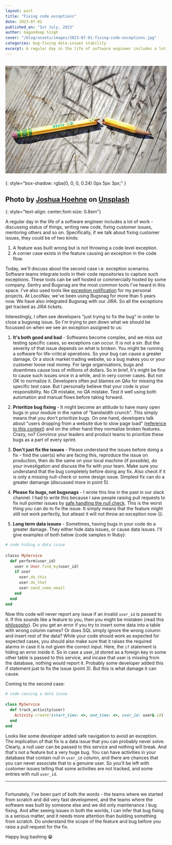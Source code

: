 ```yaml
---
layout: post
title: "Fixing code exceptions"
date: 2023-07-01
published_on: "1st July, 2023"
author: Gagandeep Singh
cover: "/blog/assets/images/2023-07-01-fixing-code-exceptions.jpg"
categories: bug-fixing data-issues stability
excerpt: A regular day in the life of software engineer includes a lot of work - discussing status of things, writing new code, fixing customer issues, mentoring others and so on. Specifically, if we talk about fixing customer issues, they could be of two kinds
---
```


![cover-photo](/blog/assets/images/2023-07-01-fixing-code-exceptions.jpg)
---
{: style="box-shadow: rgba(0, 0, 0, 0.24) 0px 5px 3px;"
}

Photo by <a href="https://unsplash.com/@mrthetrain?utm_source=unsplash&utm_medium=referral&utm_content=creditCopyText">Joshua Hoehne</a> on <a href="https://unsplash.com/photos/LndcUO8Z-IM?utm_source=unsplash&utm_medium=referral&utm_content=creditCopyText">Unsplash</a>
---
{: style="text-align: center;font-size: 0.8em"}

A regular day in the life of a software engineer includes a lot of work - discussing status of things, writing new code, fixing customer issues, mentoring others and so on. Specifically, if we talk about fixing customer issues, they could be of two kinds:
1. A feature was built wrong but is not throwing a code level exception.
2. A corner case exists in the feature causing an exception in the code flow.

Today, we'll discuss about the second case i.e. exception scenarios. Software teams integrate tools in their code repositories to capture such exceptions. These tools can be self hosted or commercially hosted by some company. Sentry and Bugsnag are the most common tools I've heard in this space. I've also used tools like [exception notification](https://www.rubydoc.info/gems/exception_notification/4.1.4) for my personal projects. At LocoNav, we've been using Bugsnag for more than 5 years now. We have also integrated Bugsnag with our JIRA. So all the exceptions get tracked as JIRA tickets.

Interestingly, I often see developers "just trying to fix the bug" in order to close a bugsnag issue. So I'm trying to pen down what we should be focussed on when we see an exception assigned to us:

1. **It's both good and bad** - Softwares become complex, and we miss out testing specific cases, so exceptions can occur. It is not a sin. But the severity of that issue depends on what is broken. You might be running a software for life-critical operations. So your bug can cause a greater damage. Or a stock market trading website, so a bug makes you or your customer loose real money. For large organisations, bugs and downtimes cause loss of millions of dollars. So in brief, it's might be fine to cause such issues once in a while, and in very corner cases. But not OK to normalize it. Developers often put blames on QAs for missing the specific test case. But I personally believe that your code is your responsibility. No CR mistake, no QA mistake. Test it well using both automation and manual flows before taking forward.

2. **Prioritize bug fixing** - It might become an attitude to have many open bugs in your module in the name of "bandwidth crunch". This simply means that you don't prioritize bugs. On one hand, developers talk about "users dropping from a website due to slow page load" ([reference to this context](https://kinsta.com/blog/ttfb/)) and on the other hand they normalize broken features. Crazy, no? Convince your leaders and product teams to prioritize these bugs as a part of every sprint.

3. **Don't just fix the issues** - Please understand the issues before doing a fix - find the user(s) who are facing this, reproduce the issue on production, then do the same on your local machine (if possible), do your investigation and discuss the fix with your team. Make sure you understand that the bug completely before doing any fix. Also check if it is only a missing null-check or some design issue. Simplest fix can do a greater damange (discussed more in point 5).

4. **Please fix bugs, not bugsnags** - I wrote this line in the past in our slack channel. I had to write this because I saw people raising pull requests to fix null pointer issues by [safe handling the null check](https://blog.shiftasia.com/better-null-check-with-safe-navigation-operator-in-ruby/). This is the worst thing you can do to fix the issue. It simply means that the feature might still not work perfectly, but atleast it will not throw an exception now 😑.

5. **Long term data issues** - Sometimes, having bugs in your code do a greater damage. They either hide data issues, or cause data issues. I'll give examples of both below (code samples in Ruby):

```ruby
# code hiding a data issue

classs MyService
  def perform(user_id)
    user = User.find_by(user_id)
    if user
      user.do_this
      user.do_that
      user.send_some_email
    end
  end
end
```

Now this code will never report any issue if an invalid `user_id` is passed to it. If this sounds like a feature to you, then you might be mistaken (read this [philosophy](https://en.wikipedia.org/wiki/Fail-fast)). Do you get an error if you try to insert some data into a table with wrong column names? Or does SQL simply ignore the wrong column and insert rest of the data? While your code should work as expected for expected cases, you should also make sure that it raises the required alarms in case it is not given the correct input. Here, the `if` statement is hiding an error inside it. So in case a user_id stored as a foreign key in some other table is passed to this service, and incase that user is missing from the database, nothing would report it. Probably some developer added this if statement just to fix the issue (point 3). But this is what damage it can cause.

Coming to the second case:

```ruby
# code causing a data issue

class MyService
  def track_activity(user)
    Activity.create!(start_time: <>, end_time: <>, user_id: user&.id)
  end
end
```

Looks like some developer added safe navigation to avoid an exception. The implication of that fix is a data issue that you can probably never solve. Clearly, a null user can be passed to this service and nothing will break. And that's not a feature but a very huge bug. You can have activities in your database that contain null in `user_id` column, and there are chances that you can never associate that to a genuine user. So you'll be left with customer issues telling that some activities are not tracked, and some entries with null `user_id`.

---
\
Fortunately, I've been part of both the words - the teams where we started from scratch and did very fast development, and the teams where the software was built by someone else and we did only maintenance / bug fixing. And after seeing issues in both the worlds, I can infer that bug fixing is a serious matter, and it needs more attention than building something from scratch. Do understand the scope of the feature and bug before you raise a pull request for the fix.

Happy bug bashing 😁
